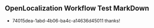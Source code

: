 ## OpenLocalization Workflow Test MarkDown
* 74015dea-1abd-4b06-ba4c-a14636d45011 
thanks!<!--HONumber=Mar16_HO3-->
